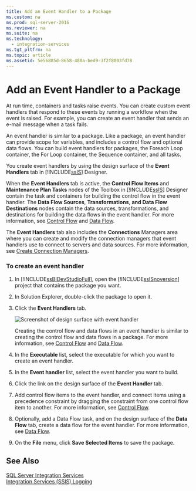 ```yaml
---
title: Add an Event Handler to a Package
ms.custom: na
ms.prod: sql-server-2016
ms.reviewer: na
ms.suite: na
ms.technology: 
  - integration-services
ms.tgt_pltfrm: na
ms.topic: article
ms.assetid: 5e56885d-8658-480a-bed9-3f2f8003fd78
---
```

# Add an Event Handler to a Package
  At run time, containers and tasks raise events. You can create custom event handlers that respond to these events by running a workflow when the event is raised. For example, you can create an event handler that sends an e\-mail message when a task fails.  
  
 An event handler is similar to a package. Like a package, an event handler can provide scope for variables, and includes a control flow and optional data flows. You can build event handlers for packages, the Foreach Loop container, the For Loop container, the Sequence container, and all tasks.  
  
 You create event handlers by using the design surface of the **Event Handlers** tab in [!INCLUDE[ssIS](../../Token\Other/ssIS_md.md)] Designer.  
  
 When the **Event Handlers** tab is active, the **Control Flow Items** and **Maintenance Plan Tasks** nodes of the Toolbox in [!INCLUDE[ssIS](../../Token\Other/ssIS_md.md)] Designer contain the task and containers for building the control flow in the event handler. The **Data Flow Sources**, **Transformations**, **and Data Flow Destinations** nodes contain the data sources, transformations, and destinations for building the data flows in the event handler. For more information, see [Control Flow](../../Topics\TopicNameNotContainA/Control-Flow.md) and [Data Flow](../../Topics\TopicNameNotContainA/Data-Flow.md).  
  
 The **Event Handlers** tab also includes the **Connections** Managers area where you can create and modify the connection managers that event handlers use to connect to servers and data sources. For more information, see [Create Connection Managers](../../Topics\TopicNameNotContainA/Create-Connection-Managers.md).  
  
### To create an event handler  
  
1.  In [!INCLUDE[ssBIDevStudioFull](../../Token\Other/ssBIDevStudioFull_md.md)], open the [!INCLUDE[ssISnoversion](../../Token\Other/ssISnoversion_md.md)] project that contains the package you want.  
  
2.  In Solution Explorer, double\-click the package to open it.  
  
3.  Click the **Event Handlers** tab.  
  
     ![Screenshot of design surface with event handler](../../Images\Image\ImageNotContaina/EventHandlers.gif "EventHandlers")  
  
     Creating the control flow and data flows in an event handler is similar to creating the control flow and data flows in a package. For more information, see [Control Flow](../../Topics\TopicNameNotContainA/Control-Flow.md) and [Data Flow](../../Topics\TopicNameNotContainA/Data-Flow.md).  
  
4.  In the **Executable** list, select the executable for which you want to create an event handler.  
  
5.  In the **Event handler** list, select the event handler you want to build.  
  
6.  Click the link on the design surface of the **Event Handler** tab.  
  
7.  Add control flow items to the event handler, and connect items using a precedence constraint by dragging the constraint from one control flow item to another. For more information, see [Control Flow](../../Topics\TopicNameNotContainA/Control-Flow.md).  
  
8.  Optionally, add a Data Flow task, and on the design surface of the **Data Flow** tab, create a data flow for the event handler. For more information, see [Data Flow](../../Topics\TopicNameNotContainA/Data-Flow.md).  
  
9. On the **File** menu, click **Save Selected Items** to save the package.  
  
## See Also  
 [SQL Server Integration Services](../../Topics\TopicNameNotContainA/SQL-Server-Integration-Services.md)   
 [Integration Services &#40;SSIS&#41; Logging](../../Topics\TopicNameNotContainA/Integration-Services--SSIS--Logging.md)  
  
  
